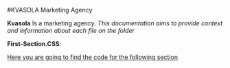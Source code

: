 #KVASOLA Marketing Agency


**Kvasola** Is a marketing agency. _This documentation aims to provide context and
information about each file on the folder_ 


**First-Section.CSS**: 

[Here you are going to find the code for the following section](md-docs/about-us.png)